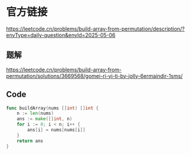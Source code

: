 # 官方链接
https://leetcode.cn/problems/build-array-from-permutation/description/?envType=daily-question&envId=2025-05-06

## 题解
https://leetcode.cn/problems/build-array-from-permutation/solutions/3669568/gomei-ri-yi-ti-by-jolly-6ermaindir-1sms/

## Code
```go
func buildArray(nums []int) []int {
    n := len(nums)
    ans := make([]int, n)
    for i := 0; i < n; i++ {
        ans[i] = nums[nums[i]]
    }
    return ans
}
```